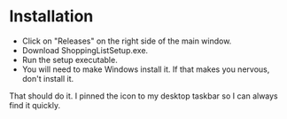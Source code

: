 # Installation

- Click on "Releases" on the right side of the main window.
- Download ShoppingListSetup.exe.
- Run the setup executable.
- You will need to make Windows install it. If that makes you nervous, don't install it.

That should do it.  I pinned the icon to my desktop taskbar so I can always find it quickly.
